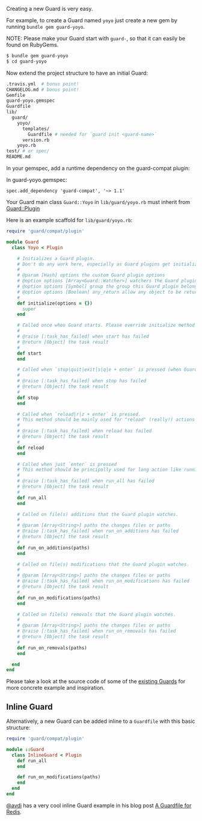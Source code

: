 Creating a new Guard is very easy.

For example, to create a Guard named `yoyo` just create a new gem by running `bundle gem guard-yoyo`.

NOTE: Please make your Guard start with `guard-`, so that it can easily be found on RubyGems.

```bash
$ bundle gem guard-yoyo
$ cd guard-yoyo
```

Now extend the project structure to have an initial Guard:

```bash
.travis.yml  # bonus point!
CHANGELOG.md # bonus point!
Gemfile
guard-yoyo.gemspec
Guardfile
lib/
  guard/
    yoyo/
      templates/
        Guardfile # needed for `guard init <guard-name>`
      version.rb
    yoyo.rb
test/ # or spec/
README.md
```

In your gemspec, add a runtime dependency on the guard-compat plugin:

In guard-yoyo.gemspec:
```
spec.add_dependency 'guard-compat', '~> 1.1'
```


Your Guard main class `Guard::Yoyo` in `lib/guard/yoyo.rb` must inherit from
[Guard::Plugin](http://rubydoc.info/github/guard/guard/master/Guard/Plugin)

Here is an example scaffold for `lib/guard/yoyo.rb`:

```ruby
require 'guard/compat/plugin'

module Guard
  class Yoyo < Plugin

    # Initializes a Guard plugin.
    # Don't do any work here, especially as Guard plugins get initialized even if they are not in an active group!
    #
    # @param [Hash] options the custom Guard plugin options
    # @option options [Array<Guard::Watcher>] watchers the Guard plugin file watchers
    # @option options [Symbol] group the group this Guard plugin belongs to
    # @option options [Boolean] any_return allow any object to be returned from a watcher
    #
    def initialize(options = {})
      super
    end

    # Called once when Guard starts. Please override initialize method to init stuff.
    #
    # @raise [:task_has_failed] when start has failed
    # @return [Object] the task result
    #
    def start
    end

    # Called when `stop|quit|exit|s|q|e + enter` is pressed (when Guard quits).
    #
    # @raise [:task_has_failed] when stop has failed
    # @return [Object] the task result
    #
    def stop
    end

    # Called when `reload|r|z + enter` is pressed.
    # This method should be mainly used for "reload" (really!) actions like reloading passenger/spork/bundler/...
    #
    # @raise [:task_has_failed] when reload has failed
    # @return [Object] the task result
    #
    def reload
    end

    # Called when just `enter` is pressed
    # This method should be principally used for long action like running all specs/tests/...
    #
    # @raise [:task_has_failed] when run_all has failed
    # @return [Object] the task result
    #
    def run_all
    end

    # Called on file(s) additions that the Guard plugin watches.
    #
    # @param [Array<String>] paths the changes files or paths
    # @raise [:task_has_failed] when run_on_additions has failed
    # @return [Object] the task result
    #
    def run_on_additions(paths)
    end

    # Called on file(s) modifications that the Guard plugin watches.
    #
    # @param [Array<String>] paths the changes files or paths
    # @raise [:task_has_failed] when run_on_modifications has failed
    # @return [Object] the task result
    #
    def run_on_modifications(paths)
    end

    # Called on file(s) removals that the Guard plugin watches.
    #
    # @param [Array<String>] paths the changes files or paths
    # @raise [:task_has_failed] when run_on_removals has failed
    # @return [Object] the task result
    #
    def run_on_removals(paths)
    end

  end
end
```

Please take a look at the source code of some of the [existing Guards](https://github.com/guard)
for more concrete example and inspiration.

## Inline Guard

Alternatively, a new Guard can be added inline to a `Guardfile` with this basic structure:

```ruby
require 'guard/compat/plugin'

module ::Guard
  class InlineGuard < Plugin
    def run_all
    end

    def run_on_modifications(paths)
    end
  end
end
```

[@avdi](https://github.com/avdi) has a very cool inline Guard example in his blog post
[A Guardfile for Redis](http://avdi.org/devblog/2011/06/15/a-guardfile-for-redis).
